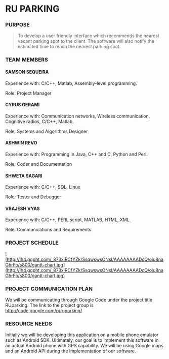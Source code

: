 # RU PARKING #

### PURPOSE ###
> To develop a user friendly interface which recommends the nearest vacant parking spot to the client. The software will also notify the estimated time to reach the nearest parking spot.
### TEAM MEMBERS ###
#### SAMSON SEQUEIRA ####
Experience with: C/C++, Matlab, Assembly-level programming.

Role: Project Manager
#### CYRUS GERAMI ####
Experience with: Communication networks, Wireless communication, Cognitive radios, C/C++, Matlab.

Role: Systems and Algorithms Designer
#### ASHWIN REVO ####
Experience with: Programming in Java, C++ and C, Python and Perl.

Role: Coder and Documentation
#### SHWETA SAGARI ####
Experience with: C/C++, SQL, Linux

Role: Tester and Debugger
#### VRAJESH VYAS ####
Experience with: C/C++, PERL script, MATLAB, HTML, XML.

Role: Communications and Requirements

### PROJECT SCHEDULE ###
![http://lh4.ggpht.com/_873xiRCfYZk/SsqwswsONsI/AAAAAAAADcQ/oiu8naGhrFo/s800/gantt-chart.jpg](http://lh4.ggpht.com/_873xiRCfYZk/SsqwswsONsI/AAAAAAAADcQ/oiu8naGhrFo/s800/gantt-chart.jpg)

### PROJECT COMMUNICATION PLAN ###
We will be communicating through Google Code under the project title RUparking.
The link to the project group is http://code.google.com/p/ruparking/

### RESOURCE NEEDS ###
Initially we will be developing this application on a mobile phone emulator such as Android SDK. Ultimately, our goal is to implement this software in an actual Android phone with GPS capability.
We will be using Google maps and an Android API during the implementation of our software.